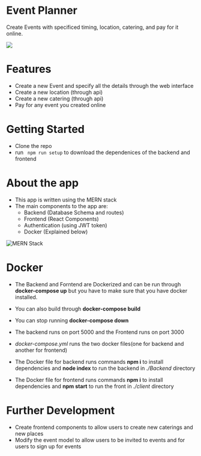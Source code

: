 # Event Planner
Create Events with specificed timing, location, catering, and pay for it online.

![](https://img.techpowerup.org/200526/event-planner.png)

# Features
* Create a new Event and specify all the details through the web interface
* Create a new location (through api)
* Create a new catering (through api)
* Pay for any event you created online

# Getting Started
* Clone the repo
* run <code> npm run setup</code> to download the dependenices of the backend and frontend

# About the app
* This app is written using the MERN stack
* The main components to the app are:
  * Backend (Database Schema and routes)
  * Frontend (React Components)
  * Authentication (using JWT token)
  * Docker (Explained below)

![](https://i.ibb.co/8BZ31y6/MERN.jpg "MERN Stack")
# Docker

* The Backend and Forntend are Dockerized and can be run through **docker-compose up** but you have to make sure that you have docker installed.

* You can also build through **docker-compose build**

* You can stop running **docker-compose down**

* The backend runs on port 5000 and the Frontend runs on port 3000

* *docker-compose.yml* runs the two docker files(one for backend and another for frontend)

* The Docker file for backend runs commands **npm i** to install dependencies and **node index** to run the backend in *./Backend* directory

* The Docker file for frontend runs commands **npm i** to install dependencies and **npm start** to run the front in *./client* directory

# Further Development
* Create frontend components to allow users to create new caterings and new places
* Modify the event model to allow users to be invited to events and for users to sign up for events

